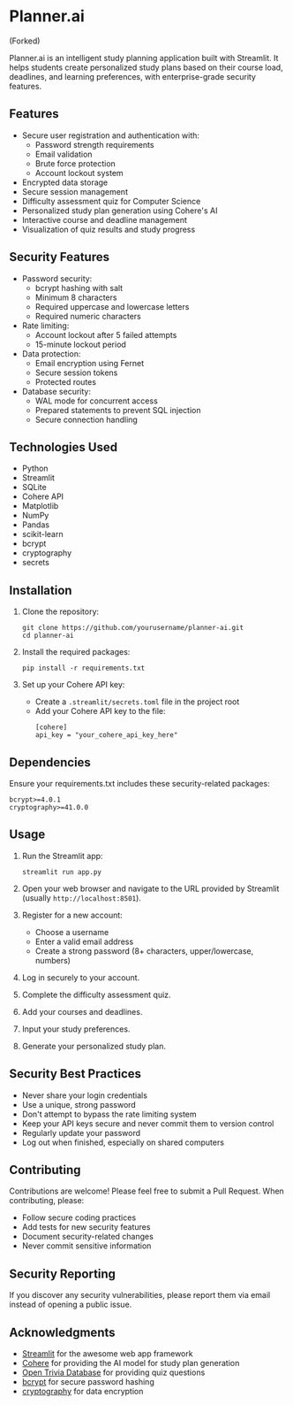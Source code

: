 # Planner.ai
(Forked)

Planner.ai is an intelligent study planning application built with Streamlit. It helps students create personalized study plans based on their course load, deadlines, and learning preferences, with enterprise-grade security features.

## Features
- Secure user registration and authentication with:
  - Password strength requirements
  - Email validation
  - Brute force protection
  - Account lockout system
- Encrypted data storage
- Secure session management
- Difficulty assessment quiz for Computer Science
- Personalized study plan generation using Cohere's AI
- Interactive course and deadline management
- Visualization of quiz results and study progress

## Security Features
- Password security:
  - bcrypt hashing with salt
  - Minimum 8 characters
  - Required uppercase and lowercase letters
  - Required numeric characters
- Rate limiting:
  - Account lockout after 5 failed attempts
  - 15-minute lockout period
- Data protection:
  - Email encryption using Fernet
  - Secure session tokens
  - Protected routes
- Database security:
  - WAL mode for concurrent access
  - Prepared statements to prevent SQL injection
  - Secure connection handling

## Technologies Used
- Python
- Streamlit
- SQLite
- Cohere API
- Matplotlib
- NumPy
- Pandas
- scikit-learn
- bcrypt
- cryptography
- secrets

## Installation
1. Clone the repository:
   ```
   git clone https://github.com/yourusername/planner-ai.git
   cd planner-ai
   ```

2. Install the required packages:
   ```
   pip install -r requirements.txt
   ```

3. Set up your Cohere API key:
   - Create a `.streamlit/secrets.toml` file in the project root
   - Add your Cohere API key to the file:
     ```
     [cohere]
     api_key = "your_cohere_api_key_here"
     ```

## Dependencies
Ensure your requirements.txt includes these security-related packages:
```
bcrypt>=4.0.1
cryptography>=41.0.0
```

## Usage
1. Run the Streamlit app:
   ```
   streamlit run app.py
   ```

2. Open your web browser and navigate to the URL provided by Streamlit (usually `http://localhost:8501`).

3. Register for a new account:
   - Choose a username
   - Enter a valid email address
   - Create a strong password (8+ characters, upper/lowercase, numbers)

4. Log in securely to your account.

5. Complete the difficulty assessment quiz.

6. Add your courses and deadlines.

7. Input your study preferences.

8. Generate your personalized study plan.

## Security Best Practices
- Never share your login credentials
- Use a unique, strong password
- Don't attempt to bypass the rate limiting system
- Keep your API keys secure and never commit them to version control
- Regularly update your password
- Log out when finished, especially on shared computers

## Contributing
Contributions are welcome! Please feel free to submit a Pull Request. When contributing, please:
- Follow secure coding practices
- Add tests for new security features
- Document security-related changes
- Never commit sensitive information

## Security Reporting
If you discover any security vulnerabilities, please report them via email instead of opening a public issue.

## Acknowledgments
- [Streamlit](https://streamlit.io/) for the awesome web app framework
- [Cohere](https://cohere.ai/) for providing the AI model for study plan generation
- [Open Trivia Database](https://opentdb.com/) for providing quiz questions
- [bcrypt](https://pypi.org/project/bcrypt/) for secure password hashing
- [cryptography](https://pypi.org/project/cryptography/) for data encryption
